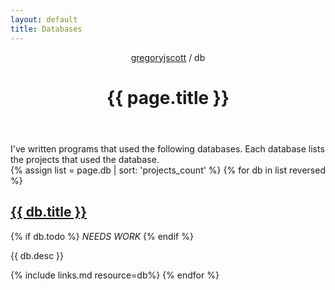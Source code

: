 ```yaml
---
layout: default
title: Databases
---
```


<header>
  <nav>
    <a href="/">gregoryjscott</a> / db
  </nav>

  <h1>{{ page.title }}</h1>
</header>

<section markdown="1">
I've written programs that used the following databases. Each database lists the projects that used the database.

</section>

<section>
{% assign list = page.db | sort: 'projects_count' %}
{% for db in list reversed %}
  <h1><a href="{{ db.url }}">{{ db.title }}</a></h1>

  {% if db.todo %} *NEEDS WORK* {% endif %}

  <p>{{ db.desc }}</p>

  {% include links.md resource=db%}
{% endfor %}
</section>
